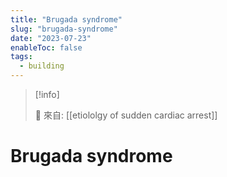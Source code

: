 ```yaml
---
title: "Brugada syndrome"
slug: "brugada-syndrome"
date: "2023-07-23"
enableToc: false
tags:
  - building
---
```


> [!info]
>
> 🌱 來自: [[etiololgy of sudden cardiac arrest]]

# Brugada syndrome

